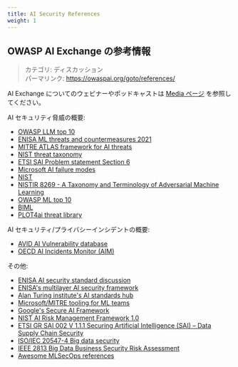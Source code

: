 ```yaml
---
title: AI Security References
weight: 1
---
```

## OWASP AI Exchange の参考情報
>カテゴリ: ディスカッション  
>パーマリンク: https://owaspai.org/goto/references/

AI Exchange についてのウェビナーやポッドキャストは [Media ページ](https://owaspai.org/media/) を参照してください。

AI セキュリティ脅威の概要:

- [OWASP LLM top 10](https://llmtop10.com/)
- [ENISA ML threats and countermeasures 2021](https://www.enisa.europa.eu/publications/securing-machine-learning-algorithms)
- [MITRE ATLAS framework for AI threats](https://atlas.mitre.org/)
- [NIST threat taxonomy](https://csrc.nist.gov/publications/detail/white-paper/2023/03/08/adversarial-machine-learning-taxonomy-and-terminology/draft)
- [ETSI SAI Problem statement Section 6](https://www.etsi.org/committee/1640-sai#)
- [Microsoft AI failure modes](https://docs.microsoft.com/en-us/security/failure-modes-in-machine-learning)
- [NIST](https://csrc.nist.gov/pubs/ai/100/2/e2023/final)
- [NISTIR 8269 - A Taxonomy and Terminology of Adversarial Machine Learning](https://csrc.nist.rip/external/nvlpubs.nist.gov/nistpubs/ir/2019/NIST.IR.8269-draft.pdf)
- [OWASP ML top 10](https://mltop10.info/)
- [BIML](https://berryvilleiml.com/taxonomy/)
- [PLOT4ai threat library](https://plot4.ai/library)

AI セキュリティ/プライバシーインシデントの概要:

- [AVID AI Vulnerability database](https://avidml.org/)
- [OECD AI Incidents Monitor (AIM)](https://oecd.ai/en/incidents)

その他:

- [ENISA AI security standard discussion](https://www.enisa.europa.eu/publications/cybersecurity-of-ai-and-standardisation)
- [ENISA's multilayer AI security framework](https://www.enisa.europa.eu/publications/multilayer-framework-for-good-cybersecurity-practices-for-ai)
- [Alan Turing institute's AI standards hub](https://aistandardshub.org)
- [Microsoft/MITRE tooling for ML teams](https://www.mitre.org/news-insights/news-release/microsoft-and-mitre-create-tool-help-security-teams-prepare-attacks?sf175190906=1)
- [Google's Secure AI Framework](https://blog.google/technology/safety-security/introducing-googles-secure-ai-framework/)
- [NIST AI Risk Management Framework 1.0](https://doi.org/10.6028/NIST.AI.100-1)
- [ETSI GR SAI 002 V 1.1.1 Securing Artificial Intelligence (SAI) – Data Supply Chain Security](https://www.etsi.org/deliver/etsi_gr/SAI/001_099/002/01.01.01_60/gr_SAI002v010101p.pdf)
- [ISO/IEC 20547-4 Big data security](https://www.iso.org/standard/71278.html)
- [IEEE 2813 Big Data Business Security Risk Assessment](https://standards.ieee.org/ieee/2813/7535/)
- [Awesome MLSecOps references](https://github.com/RiccardoBiosas/awesome-MLSecOps)
